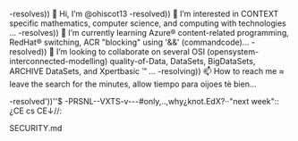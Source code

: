 -resolves)) 👋 Hi, I’m @ohiscot13
-resolved)) 👀 I’m interested in CONTEXT specific mathematics, computer science, and computing with technologies ...
-resolves)) 🌱 I’m currently learning Azure® content-related programming, RedHat® switching, ACR "blocking" using '&&' (commandcode)...
-resolved)) 💞️ I’m looking to collaborate on several OSI (opensystem-interconnected-modelling) quality-of-Data, DataSets, BigDataSets, ARCHIVE DataSets, and Xpertbasic ™ ...
-resolving)) 📫 How to reach me ≈ leave the search for the minutes, allow tiempo para oijoes tè bien...

<!---
ohiscot13/ohiscot13 is a ✨ special ✨ repository because its `README.md` (this file) appears on your GitHub profile.
You can click the Preview link to take a look at your changes.
--->

-resolved'))''$ -PRSNL--VXTS-v---#only,..,why¿knot.EdX?··"next week"::¿CE cs CE↓//:


SECURITY.md